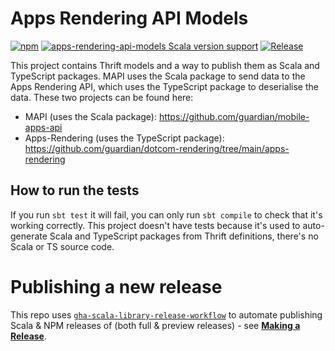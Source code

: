 # Apps Rendering API Models

[![npm](https://img.shields.io/npm/v/@guardian/apps-rendering-api-models)](https://www.npmjs.com/package/@guardian/apps-rendering-api-models?activeTab=versions)
[![apps-rendering-api-models Scala version support](https://index.scala-lang.org/guardian/apps-rendering-api-models/apps-rendering-api-models/latest-by-scala-version.svg?platform=jvm)](https://index.scala-lang.org/guardian/apps-rendering-api-models/apps-rendering-api-models)
[![Release](https://github.com/guardian/apps-rendering-api-models/actions/workflows/release.yml/badge.svg)](https://github.com/guardian/apps-rendering-api-models/actions/workflows/release.yml)

This project contains Thrift models and a way to publish them as Scala and TypeScript packages. MAPI uses the Scala package to send data to the Apps Rendering API, which uses the TypeScript package to deserialise the data. These two projects can be found here:

- MAPI (uses the Scala package): https://github.com/guardian/mobile-apps-api
- Apps-Rendering (uses the TypeScript package): https://github.com/guardian/dotcom-rendering/tree/main/apps-rendering

## How to run the tests

If you run `sbt test` it will fail, you can only run `sbt compile` to check that it's working correctly. This project doesn't have tests because it's used to auto-generate Scala and TypeScript packages from Thrift definitions, there's no Scala or TS source code.

# Publishing a new release

This repo uses [`gha-scala-library-release-workflow`](https://github.com/guardian/gha-scala-library-release-workflow)
to automate publishing Scala & NPM releases of (both full & preview releases) - see
[**Making a Release**](https://github.com/guardian/gha-scala-library-release-workflow/blob/main/docs/making-a-release.md).
